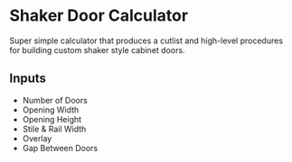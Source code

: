 # Shaker Door Calculator
Super simple calculator that produces a cutlist and high-level procedures for building custom shaker style cabinet doors.

## Inputs
- Number of Doors
- Opening Width
- Opening Height
- Stile & Rail Width
- Overlay
- Gap Between Doors
